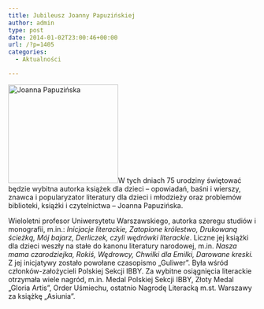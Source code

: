 ```yaml
---
title: Jubileusz Joanny Papuzińskiej
author: admin
type: post
date: 2014-01-02T23:00:46+00:00
url: /?p=1405
categories:
  - Aktualności

---
```


  <a href="http://www.ibby.pl/wp-content/uploads/2013/12/joanna_papuzinska.jpg" rel="lightbox[1405]"><img class="alignleft size-medium wp-image-1406" alt="Joanna Papuzińska" src="http://www.ibby.pl/wp-content/uploads/2013/12/joanna_papuzinska-223x200.jpg" width="223" height="200" srcset="http://www.ibby.pl/wp-content/uploads/2013/12/joanna_papuzinska-223x200.jpg 223w, http://www.ibby.pl/wp-content/uploads/2013/12/joanna_papuzinska-111x100.jpg 111w, http://www.ibby.pl/wp-content/uploads/2013/12/joanna_papuzinska.jpg 364w" sizes="(max-width: 223px) 100vw, 223px" /></a>W tych dniach 75 urodziny świętować będzie wybitna autorka książek dla dzieci – opowiadań, baśni i wierszy, znawca i popularyzator literatury dla dzieci i młodzieży oraz problemów biblioteki, książki i czytelnictwa &#8211; Joanna Papuzińska.
<!--more-->
Wieloletni profesor Uniwersytetu Warszawskiego, autorka szeregu studiów i monografii, m.in.: <em>Inicjacje literackie, Zatopione królestwo, Drukowaną ścieżką, Mój bajarz, Derliczek, czyli wędrówki literackie</em>. Liczne jej książki dla dzieci weszły na stałe do kanonu literatury narodowej, m.in. <em>Nasza mama czarodziejka, Rokiś, Wędrowcy, Chwilki dla Emilki, Darowane kreski.</em>
Z jej inicjatywy zostało powołane czasopismo &#8222;Guliwer&#8221;. Była wśród członków-założycieli Polskiej Sekcji IBBY.
Za wybitne osiągnięcia literackie otrzymała wiele nagród, m.in. Medal Polskiej Sekcji IBBY, Złoty Medal &#8222;Gloria Artis&#8221;, Order Uśmiechu, ostatnio Nagrodę Literacką m.st. Warszawy za książkę &#8222;Asiunia&#8221;.
